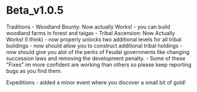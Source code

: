 # Beta_v1.0.5

Traditions
    - Woodland Bounty: Now actually Works!
        - you can build woodland farms in forest and taigas
    - Tribal Ascension: Now Actually Works! (I think)
        - now properly unlocks two additional levels for all tribal buildings
        - now should allow you to construct additional tribal holdings
        - now should give you alot of the perks of Feudal governments like changing succession laws and removing the development penalty.
        - Some of these "Fixes" im more confident are working than others so please keep reporting bugs as you find them.

Expeditions
    - added a minor event where you discover a small bit of gold!